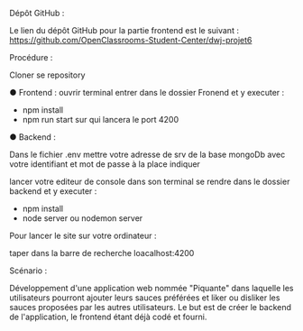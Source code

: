 Dépôt GitHub :

Le lien du dépôt GitHub pour la partie frontend est le suivant : https://github.com/OpenClassrooms-Student-Center/dwj-projet6

Procédure :

Cloner se repository 


● Frontend :
ouvrir terminal 
entrer dans le dossier Fronend 
et y executer :
- npm install
- npm run start
 sur qui lancera le port 4200

● Backend :

Dans le fichier .env mettre votre adresse de srv de la base mongoDb avec votre identifiant et mot de passe à la place indiquer 

 lancer votre editeur de console 
 dans son terminal se rendre dans le dossier backend et y executer :

- npm install
- node server ou nodemon server


Pour lancer le site sur votre ordinateur :

taper dans la barre de recherche loacalhost:4200

Scénario :

Développement d'une application web nommée "Piquante" dans laquelle les utilisateurs pourront ajouter leurs sauces préférées et liker ou disliker les sauces proposées par les autres utilisateurs. Le but est de créer le backend de l'application, le frontend étant déjà codé et fourni.

